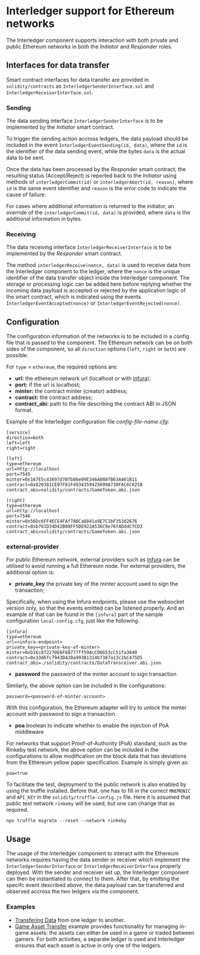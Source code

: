 # Interledger support for Ethereum networks

The Interledger component supports interaction with both private and public Ethereum networks in both the *Initiator* and *Responder* roles. 

## Interfaces for data transfer

Smart contract interfaces for data transfer are provided in `solidity/contracts` as `InterledgerSenderInterface.sol` and `InterledgerReceiverInterface.sol`.

### Sending

The data sending interface `InterledgerSenderInterface` is to be implemented by the *Initiator* smart contract.

To trigger the sending action accross ledgers, the data payload should be included in the event `InterledgerEventSending(id, data)`, where the `id` is the identifier of the data sending event, while the bytes `data` is the actual data to be sent.

Once the data has been processed by the *Responder* smart contract, the resulting status (Accept/Reject) is reported back to the *Initiator* using methods of `interledgerCommit(id)` or `interledgerAbort(id, reason)`, where `id` is the same event identifier and `reason` is the error code to indicate the cause of failure.

For cases where additional information is returned to the initiator, an override of the `interledgerCommit(id, data)` is provided, where `data` is the additional information in bytes.

### Receiving

The data receiving interface `InterledgerReceiverInterface` is to be implemented by the *Responder* smart contract.

The method `interledgerReceive(nonce, data)` is used to receive data from the Interledger component to the ledger, where the `nonce` is the unique identifier of the data transfer object inside the Interledger component. The storage or processing logic can be added here before replying whether the incoming data payload is accepted or rejected by the application logic of the smart contract, which is indicated using the events `InterledgerEventAccepted(nonce)` or `InterledgerEventRejected(nonce)`.

## Configuration

The configuration information of the networks is to be included in a config file that is passed to the component. The Ethereum network can be on both sides of the component, so all `direction` options (`left`, `right` or `both`) are possible.

For `type` =  `ethereum`, the required options are:

- **url:** the ethereum network url (localhost or with [infura](https://infura.io/));
- **port:** if the url is localhost;
- **minter:** the contract minter (creator) address;
- **contract:** the contract address;
- **contract_abi:** path to the file describing the contract ABI in JSON format.

Example of the Interledger configuration file *config-file-name.cfg*:

```
[service]
direction=both
left=left
right=right

[left]
type=ethereum
url=http://localhost
port=7545
minter=0x167E5c43697d7Bfb86e09E346A088fB63A461B11
contract=0x820381CE97F81Fd934359425699A730FAC6C0258
contract_abi=solidity/contracts/GameToken.abi.json

[right]
type=ethereum
url=http://localhost
port=7546
minter=0x56Dc6FF4ECE4FAf7ABCa8841a9E7C1bF353d2676
contract=0xb701D34D42B08FF5DE922A536C9e76fADddCfCD3
contract_abi=solidity/contracts/GameToken.abi.json
```

### external-provider
For public Ethereum network, external providers such as [Infura](https://infura.io/) can be utilised to avoid running a full Ethereum node. For external providers, the additional option is:

- **private_key** the private key of the minter account used to sign the transaction;

Specifically, when using the Infura endpoints, please use the websocket version only, so that the events emitted can be listened properly. And an example of that can be found in the `[infura]` part of the sample configuration `local-config.cfg`, just like the following.

```
[infura]
type=ethereum
url=<infura-endpoint>
private_key=<private-key-of-minter>
minter=0xb16c872270E6F68777ff594cCD6653cC51fa3840
contract=0x33d6fc7943D420a993B1314b7387a13c2bC475D5
contract_abi=./solidity/contracts/DataTransceiver.abi.json
```

- **password** the password of the minter account to sign transaction

Similarly, the above option can be included in the configurations:

```
password=<password-of-minter-account>
```

With this configuration, the Ethereum adapter will try to unlock the minter account with password to sign a transaction.

- **poa** boolean to indicate whether to enable the injection of PoA middleware

For networks that support Proof-of-Authority (PoA) standard, such as the Rinkeby test network, the above option can be included in the configurations to allow modification on the block data that has deviations from the Ethereum yellow paper specification. Example is simply given as:

```
poa=true
```

To facilitate the test, deployment to the public network is also enabled by using the truffle installed. Before that, one has to fill in the correct `MNEMONIC` and `API_KEY` in the `solidity/truffle-config.js` file. Here it is assumed that public test network `rinkeby` will be used, but one can change that as required. 

```
npx truffle migrate --reset --network rinkeby
```

## Usage
The usage of the Interledger component to interact with the Ethereum networks requires having the data sender or receiver which implement the `InterledgerSenderInterface` or `InterledgerReceiverInterface` properly deployed. With the sender and receiver set up, the Interledger component can then be instantiated to connect to them. After that, by emitting the specifc event described above, the data payload can be transferred and observed accross the two ledgers via the component.

### Examples

- [Transfering Data](./example-data_transfer.rst) from one ledger to another.
- [Game Asset Transfer](./example-game_asset_transfer.rst) example provides functionality for managing in-game assets: the assets can either be used in a game or traded between gamers. For both activities, a separate ledger is used and Interledger ensures that each asset is active in only one of the ledgers.

